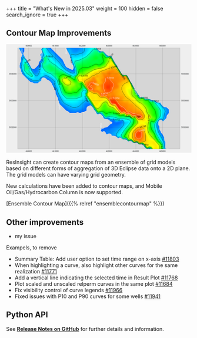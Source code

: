 +++
title = "What's New in 2025.03"
weight = 100
hidden = false
search_ignore = true
+++

## Contour Map Improvements

![](/images/3d-main-window/ensemble-grid-contour-map.png)

ResInsight can create contour maps from an ensemble of grid models based on different forms of aggregation of 3D Eclipse data onto a 2D plane. The grid models can have varying grid geometry.

New calculations have been added to contour maps, and Mobile Oil/Gas/Hydrocarbon Column is now supported.

[Ensemble Contour Map]({{% relref "ensemblecontourmap" %}})


## Other improvements
- my issue

Exampels, to remove
- Summary Table: Add user option to set time range on x-axis [#11803](https://github.com/OPM/ResInsight/issues/11803)
- When highlighting a curve, also highlight other curves for the same realization [#11771](https://github.com/OPM/ResInsight/issues/11771)
- Add a vertical line indicating the selected time in Result Plot [#11768](https://github.com/OPM/ResInsight/issues/11768)
- Plot scaled and unscaled relperm curves in the same plot [#11684](https://github.com/OPM/ResInsight/issues/11684)
- Fix visibility control of curve legends [#11966](https://github.com/OPM/ResInsight/issues/11966)
- Fixed issues with P10 and P90 curves for some wells [#11941](https://github.com/OPM/ResInsight/issues/11941)
 
## Python API


See [**Release Notes on GitHub**](https://github.com/OPM/ResInsight/releases/) for further details and information.
